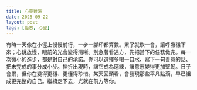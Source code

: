 ```yaml
---
title: 心靈雞湯
date: 2025-09-22
layout: post
tags: [勵志, 心靈]
---
```


有時一天像在小徑上慢慢前行，一步一腳印都算數。累了就歇一會，讓呼吸穩下來；心跳放慢，眼前的光會變得清晰。別急著看遠方，先把當下的任務做完。每一次微小的進步，都是對自己的承諾。你可以選擇多喝一口水、寫下一句善意的話、把未完成的事分成小步。挫折出現時，讓它成為磨練，讓意志變得更加堅韌。日子會累，但你在變得更穩、更懂得珍惜。某天回頭看，會發現那些平凡點滴，早已組成更完整的自己。繼續走下去，光就在前方等你。